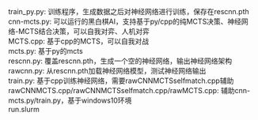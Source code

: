 train_py.py: 训练程序，生成数据之后对神经网络进行训练，保存在rescnn.pth   
cnn-mcts.py: 可以运行的黑白棋AI，支持基于py/cpp的纯MCTS决策、神经网络-MCTS结合决策，可以自我对弈、人机对弈    
MCTS.cpp: 基于cpp的MCTS，可以自我对战    
mcts.py: 基于py的mcts    
rescnn.py: 覆盖rescnn.pth，生成一个空的神经网络，输出神经网络架构    
rawcnn.py: 从rescnn.pth加载神经网络模型，测试神经网络输出    
train.py: 基于cpp训练神经网络，需要rawCNNMCTSselfmatch.cpp辅助    
rawCNNMCTS.cpp/rawCNNMCTSselfmatch.cpp/rawMCTS.cpp: 辅助cnn-mcts.py/train.py，基于windows10环境    
run.slurm
